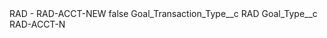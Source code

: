 <?xml version="1.0" encoding="UTF-8"?>
<CustomMetadata xmlns="http://soap.sforce.com/2006/04/metadata" xmlns:xsi="http://www.w3.org/2001/XMLSchema-instance" xmlns:xsd="http://www.w3.org/2001/XMLSchema">
    <label>RAD - RAD-ACCT-NEW</label>
    <protected>false</protected>
    <values>
        <field>Goal_Transaction_Type__c</field>
        <value xsi:type="xsd:string">RAD</value>
    </values>
    <values>
        <field>Goal_Type__c</field>
        <value xsi:type="xsd:string">RAD-ACCT-N</value>
    </values>
</CustomMetadata>
